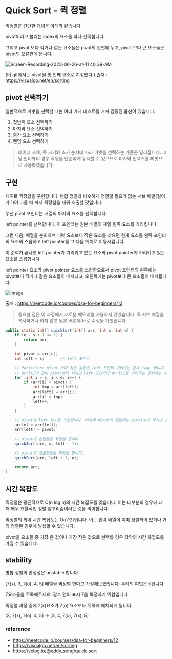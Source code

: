 # Quick Sort - 퀵 정렬

퀵정렬은 간단한 개념은 아래와 같습니다.

pivot이라고 불리는 index의 요소를 하나 선택합니다.

그리고 pivot 보다 작거나 같은 요소들은 pivot의 왼편에 두고, pivot 보다 큰 요소들은 pivot의 오른편에 둡니다.

![Screen-Recording-2023-06-26-at-11 40 39-AM](https://github.com/hwibaski/java-problem-solving/assets/85930725/a15e1048-07a3-49b6-8c3c-33c902e79750)

(이 gif에서는 pivot을 첫 번째 요소로 지정했다.)
출처 : https://visualgo.net/en/sorting

## pivot 선택하기

일반적으로 피벗을 선택할 때는 여러 가지 테스트를 거쳐 검증된 옵션이 있습니다:

1. 첫번째 요소 선택하기
2. 마지막 요소 선택하기
3. 중간 요소 선택하기
4. 랜덤 요소 선택하기

> 데이터 자체, 즉 크기와 초기 순서에 따라 피벗을 선택하는 기준은 달라집니다. 코딩 인터뷰의 경우 작업을 단순하게 유지할 수 있으므로 마지막 인덱스를 피벗으로 사용하겠습니다.

## 구현

재귀로 퀵정렬을 구현합니다. 병합 정렬과 비슷하게 정렬할 필요가 없는 서브 배열(길이가 1)이 나올 때 까지 퀵정렬을 재귀 호출할 것입니다.

우선 pivot 포인터는 배열의 마지막 요소를 선택합니다.

left pointer를 선택합니다. 이 포인터는 원본 배열의 제일 왼쪽 요소를 가리킵니다.

그런 다음, 배열을 순회하며 피벗 요소보다 작은 요소를 찾으면 현재 요소를 왼쪽 포인터의 요소와 스왑하고 left pointer를 그 다음 위치로 이동시킵니다.

이 순회가 끝나면 left pointer가 가리키고 있는 요소와 pivot pointer가 가리키고 있는 요소를 스왑합니다.

left pointer 요소와 pivot pointer 요소를 스왑함으로써 pivot 포인터의 왼쪽에는 pivot보다 작거나 같은 요소들이 배치되고, 오른쪽에는 pivot보다 큰 요소들이 배치됩니다.

![image](https://github.com/hwibaski/java-problem-solving/assets/85930725/042e662f-4e7d-4a63-b34e-48f3d3aafe21)

출처 : https://neetcode.io/courses/dsa-for-beginners/12

> 중요한 점은 이 과정에서 새로운 메모리를 사용하지 않았습니다. 즉 서브 배열을 복사하거나 하지 않고 원본 배열에 바로 수정을 가했습니다.

```java
public static int[] quickSort(int[] arr, int s, int e) {
    if (e - s + 1 <= 1) {
        return arr;
    }

    int pivot = arr[e];
    int left = s;       // left 포인터
        
    // Partition: pivot 보다 작은 값들은 left 포인터 가리키는 값과 swap 됩니다.
    // arr[i]의 값이 pivot보다 작지만 left 포인터가 arr[i]를 가리키는 경우에는 자기 자신과 스왑됩니다.
    for (int i = s; i < e; i++) {
        if (arr[i] < pivot) {
            int tmp = arr[left];
            arr[left] = arr[i];
            arr[i] = tmp;
            left++;
        }
    }

    // pivot과 left 요소를 스왑합니다. 이로써 pivot의 왼편에는 pivot보다 작거나 같은 값들이, 오른편에는 큰 값들이 위치하게 됩니다.
    arr[e] = arr[left];
    arr[left] = pivot;

    // pivot의 왼편들을 퀵정렬 합니다.
    quickSort(arr, s, left - 1);

    // pivot의 오른편들을 퀵정렬 합니다.
    quickSort(arr, left + 1, e);

    return arr;
}
```

## 시간 복잡도

퀵정렬은 평균적으로 O(n log n)의 시간 복잡도를 갖습니다. 이는 대부분의 경우에 대해 매우 효율적인 정렬 알고리즘이라는 것을 의미합니다.

퀵정렬의 최악 시간 복잡도는 O(n^2)입니다. 이는 입력 배열이 이미 정렬되어 있거나 거의 정렬된 경우에 발생할 수 있습니다.

pivot을 요소들 중 가장 큰 값이나 가장 작은 값으로 선택할 경우 최악의 시간 복잡도를 가질 수 있습니다.

## stability

병합 정렬의 안정성은 unstable 합니다.

[7(x), 3, 7(o), 4, 5]  배열을 퀵정렬 한다고 가정해보겠습니다. 우리의 피벗은 5입니다.

7요소들을 주목해주세요. 괄호 안의 표시 7을 특정하기 위함입니다.

퀵정렬 과정 중에 7(x)요소가 7(o) 요소보다 뒤쪽에 배치되게 됩니다.

[3, 7(x), 7(o), 4, 5] ->  [3, 4, 7(o), 7(x), 5]

### reference

- https://neetcode.io/courses/dsa-for-beginners/12
- https://visualgo.net/en/sorting
- https://velog.io/@eddy_song/quick-sort

